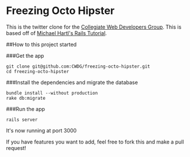 # Freezing Octo Hipster

This is the twitter clone for the [Collegiate  Web Developers Group](http://cwdg.github.io).
This is based off of [Michael Hartl's Rails Tutorial](http://ruby.railstutorial.org/ruby-on-rails-tutorial-book).

##How to this project started

###Get the app
```shell
git clone git@github.com:CWDG/freezing-octo-hipster.git
cd freezing-octo-hipster
```

###Install the dependencies and migrate the database
```shell
bundle install --without production
rake db:migrate
```

###Run the app
```shell
rails server
```

It's now running at port 3000

If you have features you want to add, feel free to fork this and make a pull request!
